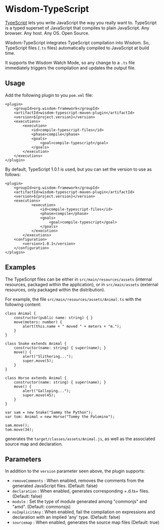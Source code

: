 # Wisdom-TypeScript

[TypeScript](http://www.typescriptlang.org/)  lets you write JavaScript the way you really want to. TypeScript is a 
typed superset of JavaScript that compiles to plain JavaScript. Any browser. Any host. Any OS. Open Source.

Wisdom-TypeScript integrates TypeScript compilation into Wisdom. So, TypeScript files (`.ts` files) automatically 
compiled to JavaScript at build time.

It supports the Wisdom Watch Mode, so any change to a `.ts` file immediately triggers the compilation and updates the
output file.

## Usage

Add the following plugin to you `pom.xml` file:

````
<plugin>
    <groupId>org.wisdom-framework</groupId>
    <artifactId>wisdom-typescript-maven-plugin</artifactId>
    <version>${project.version}</version>
    <executions>
        <execution>
            <id>compile-typescript-files</id>
            <phase>compile</phase>
            <goals>
                <goal>compile-typescript</goal>
            </goals>
        </execution>
    </executions>
</plugin>
````

By default, TypeScript 1.0.1 is used, but you can set the version to use as follows:

````
<plugin>
    <groupId>org.wisdom-framework</groupId>
    <artifactId>wisdom-typescript-maven-plugin</artifactId>
    <version>${project.version}</version>
    <executions>
            <execution>
                <id>compile-typescript-files</id>
                <phase>compile</phase>
                <goals>
                    <goal>compile-typescript</goal>
                </goals>
            </execution>
        </executions>
    <configuration>
        <version>1.0.1</version>
    </configuration>
</plugin>
````

## Examples

The  TypeScript files can be either in `src/main/resources/assets` (internal resources,
packaged within the application), or in `src/main/assets` (external resources, only packaged within the distribution).

For example, the file `src/main/resources/assets/Animal.ts` with the following content:

````
class Animal {
    constructor(public name: string) { }
    move(meters: number) {
        alert(this.name + " moved " + meters + "m.");
    }
}

class Snake extends Animal {
    constructor(name: string) { super(name); }
    move() {
        alert("Slithering...");
        super.move(5);
    }
}

class Horse extends Animal {
    constructor(name: string) { super(name); }
    move() {
        alert("Galloping...");
        super.move(45);
    }
}

var sam = new Snake("Sammy the Python");
var tom: Animal = new Horse("Tommy the Palomino");

sam.move();
tom.move(34);
````

generates the `target/classes/assets/Animal.js`, as well as the associated source map and declaration.

## Parameters

In addition to the `version` parameter seen above, the plugin supports:


* `removeComments` : When enabled, removes the comments from the generated JavaScript files. (Default: false)
* `declaration` : When enabled, generates corresponding +.d.ts+ files. (Default: false)
* `module` : Set the type of module generated among "commonjs" and "amd". (Default: commonsjs)
* `noImplicitAny` : When enabled, fail the compilation on expressions and declaration with an implied 'any' type. 
(Default: false)
* `sourcemap` : When enabled, generates the source map files (Default: true)     
    